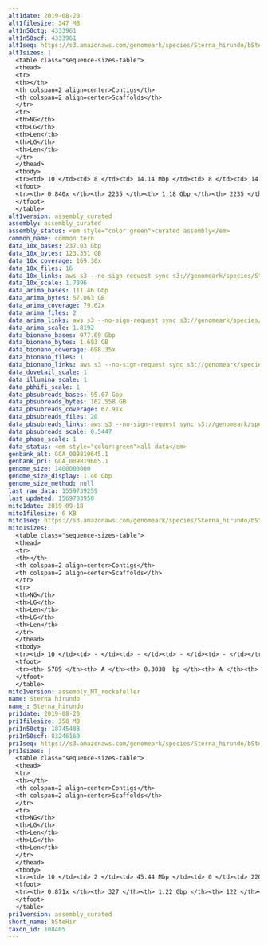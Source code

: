 ```yaml
---
alt1date: 2019-08-20
alt1filesize: 347 MB
alt1n50ctg: 4333961
alt1n50scf: 4333961
alt1seq: https://s3.amazonaws.com/genomeark/species/Sterna_hirundo/bSteHir1/assembly_curated/bSteHir1.alt.cur.20190820.fasta.gz
alt1sizes: |
  <table class="sequence-sizes-table">
  <thead>
  <tr>
  <th></th>
  <th colspan=2 align=center>Contigs</th>
  <th colspan=2 align=center>Scaffolds</th>
  </tr>
  <tr>
  <th>NG</th>
  <th>LG</th>
  <th>Len</th>
  <th>LG</th>
  <th>Len</th>
  </tr>
  </thead>
  <tbody>
  <tr><td> 10 </td><td> 8 </td><td> 14.14 Mbp </td><td> 8 </td><td> 14.14 Mbp </td></tr>  <tr><td> 20 </td><td> 20 </td><td> 10.03 Mbp </td><td> 20 </td><td> 10.03 Mbp </td></tr>  <tr><td> 30 </td><td> 36 </td><td> 7.48 Mbp </td><td> 36 </td><td> 7.48 Mbp </td></tr>  <tr><td> 40 </td><td> 58 </td><td> 5.88 Mbp </td><td> 58 </td><td> 5.88 Mbp </td></tr>  <tr style="background-color:#cccccc;"><td> 50 </td><td> 85 </td><td> 4.33 Mbp </td><td> 85 </td><td> 4.33 Mbp </td></tr>  <tr><td> 60 </td><td> 126 </td><td> 2.68 Mbp </td><td> 126 </td><td> 2.68 Mbp </td></tr>  <tr><td> 70 </td><td> 198 </td><td> 1.27 Mbp </td><td> 198 </td><td> 1.27 Mbp </td></tr>  <tr><td> 80 </td><td> 750 </td><td> 73.03 Kbp </td><td> 750 </td><td> 73.03 Kbp </td></tr>  <tr><td> 90 </td><td> - </td><td> - </td><td> - </td><td> - </td></tr>  <tr><td> 100 </td><td> - </td><td> - </td><td> - </td><td> - </td></tr>  </tbody>
  <tfoot>
  <tr><th> 0.840x </th><th> 2235 </th><th> 1.18 Gbp </th><th> 2235 </th><th> 1.18 Gbp </th></tr>
  </tfoot>
  </table>
alt1version: assembly_curated
assembly: assembly_curated
assembly_status: <em style="color:green">curated assembly</em>
common_name: common tern
data_10x_bases: 237.03 Gbp
data_10x_bytes: 123.351 GB
data_10x_coverage: 169.30x
data_10x_files: 16
data_10x_links: aws s3 --no-sign-request sync s3://genomeark/species/Sterna_hirundo/bSteHir1/genomic_data/10x/ .<br>
data_10x_scale: 1.7896
data_arima_bases: 111.46 Gbp
data_arima_bytes: 57.063 GB
data_arima_coverage: 79.62x
data_arima_files: 2
data_arima_links: aws s3 --no-sign-request sync s3://genomeark/species/Sterna_hirundo/bSteHir1/genomic_data/arima/ .<br>
data_arima_scale: 1.8192
data_bionano_bases: 977.69 Gbp
data_bionano_bytes: 1.693 GB
data_bionano_coverage: 698.35x
data_bionano_files: 1
data_bionano_links: aws s3 --no-sign-request sync s3://genomeark/species/Sterna_hirundo/bSteHir1/genomic_data/bionano/ .<br>
data_dovetail_scale: 1
data_illumina_scale: 1
data_pbhifi_scale: 1
data_pbsubreads_bases: 95.07 Gbp
data_pbsubreads_bytes: 162.558 GB
data_pbsubreads_coverage: 67.91x
data_pbsubreads_files: 20
data_pbsubreads_links: aws s3 --no-sign-request sync s3://genomeark/species/Sterna_hirundo/bSteHir1/genomic_data/pacbio/ . --exclude "*ccs.bam*"<br>
data_pbsubreads_scale: 0.5447
data_phase_scale: 1
data_status: <em style="color:green">all data</em>
genbank_alt: GCA_009819645.1
genbank_pri: GCA_009819605.1
genome_size: 1400000000
genome_size_display: 1.40 Gbp
genome_size_method: null
last_raw_data: 1559739259
last_updated: 1569703950
mito1date: 2019-09-18
mito1filesize: 6 KB
mito1seq: https://s3.amazonaws.com/genomeark/species/Sterna_hirundo/bSteHir1/assembly_MT_rockefeller/bSteHir1.MT.20190918.fasta.gz
mito1sizes: |
  <table class="sequence-sizes-table">
  <thead>
  <tr>
  <th></th>
  <th colspan=2 align=center>Contigs</th>
  <th colspan=2 align=center>Scaffolds</th>
  </tr>
  <tr>
  <th>NG</th>
  <th>LG</th>
  <th>Len</th>
  <th>LG</th>
  <th>Len</th>
  </tr>
  </thead>
  <tbody>
  <tr><td> 10 </td><td> - </td><td> - </td><td> - </td><td> - </td></tr>  <tr><td> 20 </td><td> - </td><td> - </td><td> - </td><td> - </td></tr>  <tr><td> 30 </td><td> - </td><td> - </td><td> - </td><td> - </td></tr>  <tr><td> 40 </td><td> - </td><td> - </td><td> - </td><td> - </td></tr>  <tr style="background-color:#cccccc;"><td> 50 </td><td> - </td><td style="background-color:#ff8888;"> - </td><td> - </td><td style="background-color:#ff8888;"> - </td></tr>  <tr><td> 60 </td><td> - </td><td> - </td><td> - </td><td> - </td></tr>  <tr><td> 70 </td><td> - </td><td> - </td><td> - </td><td> - </td></tr>  <tr><td> 80 </td><td> - </td><td> - </td><td> - </td><td> - </td></tr>  <tr><td> 90 </td><td> - </td><td> - </td><td> - </td><td> - </td></tr>  <tr><td> 100 </td><td> - </td><td> - </td><td> - </td><td> - </td></tr>  </tbody>
  <tfoot>
  <tr><th> 5789 </th><th> A </th><th> 0.3038  bp </th><th> A </th><th> 0.3038  bp </th></tr>
  </tfoot>
  </table>
mito1version: assembly_MT_rockefeller
name: Sterna hirundo
name_: Sterna_hirundo
pri1date: 2019-08-20
pri1filesize: 358 MB
pri1n50ctg: 18745483
pri1n50scf: 83246160
pri1seq: https://s3.amazonaws.com/genomeark/species/Sterna_hirundo/bSteHir1/assembly_curated/bSteHir1.pri.cur.20190820.fasta.gz
pri1sizes: |
  <table class="sequence-sizes-table">
  <thead>
  <tr>
  <th></th>
  <th colspan=2 align=center>Contigs</th>
  <th colspan=2 align=center>Scaffolds</th>
  </tr>
  <tr>
  <th>NG</th>
  <th>LG</th>
  <th>Len</th>
  <th>LG</th>
  <th>Len</th>
  </tr>
  </thead>
  <tbody>
  <tr><td> 10 </td><td> 2 </td><td> 45.44 Mbp </td><td> 0 </td><td> 220.15 Mbp </td></tr>  <tr><td> 20 </td><td> 5 </td><td> 35.39 Mbp </td><td> 1 </td><td> 166.72 Mbp </td></tr>  <tr><td> 30 </td><td> 10 </td><td> 26.64 Mbp </td><td> 2 </td><td> 132.03 Mbp </td></tr>  <tr><td> 40 </td><td> 15 </td><td> 22.54 Mbp </td><td> 3 </td><td> 85.55 Mbp </td></tr>  <tr style="background-color:#cccccc;"><td> 50 </td><td> 22 </td><td style="background-color:#88ff88;"> 18.75 Mbp </td><td> 5 </td><td style="background-color:#88ff88;"> 83.25 Mbp </td></tr>  <tr><td> 60 </td><td> 30 </td><td> 13.29 Mbp </td><td> 6 </td><td> 71.80 Mbp </td></tr>  <tr><td> 70 </td><td> 43 </td><td> 7.70 Mbp </td><td> 9 </td><td> 46.48 Mbp </td></tr>  <tr><td> 80 </td><td> 74 </td><td> 2.82 Mbp </td><td> 13 </td><td> 14.80 Mbp </td></tr>  <tr><td> 90 </td><td> - </td><td> - </td><td> - </td><td> - </td></tr>  <tr><td> 100 </td><td> - </td><td> - </td><td> - </td><td> - </td></tr>  </tbody>
  <tfoot>
  <tr><th> 0.871x </th><th> 327 </th><th> 1.22 Gbp </th><th> 122 </th><th> 1.23 Gbp </th></tr>
  </tfoot>
  </table>
pri1version: assembly_curated
short_name: bSteHir
taxon_id: 108405
---
```


